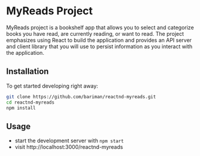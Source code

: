 # MyReads Project

MyReads project is a bookshelf app that allows you to select and categorize books you have read, are currently reading, or want to read. The project emphasizes using React to build the application and provides an API server and client library that you will use to persist information as you interact with the application.

## Installation

To get started developing right away:

```bash
git clone https://github.com/bariman/reactnd-myreads.git
cd reactnd-myreads
npm install
```

## Usage

* start the development server with `npm start`
* visit http://localhost:3000/reactnd-myreads
